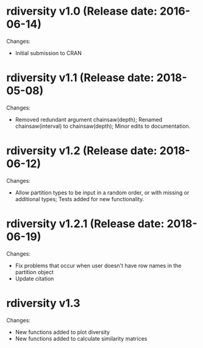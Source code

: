 rdiversity v1.0 (Release date: 2016-06-14)
==============

Changes:

* Initial submission to CRAN


rdiversity v1.1 (Release date: 2018-05-08)
==============

Changes:

* Removed redundant argument chainsaw(depth); Renamed chainsaw(interval) to chainsaw(depth); Minor edits to documentation.


rdiversity v1.2 (Release date: 2018-06-12)
==============

Changes:

*  Allow partition types to be input in a random order, or with missing or additional types; Tests added for new functionality.


rdiversity v1.2.1 (Release date: 2018-06-19)
================

Changes:

*  Fix problems that occur when user doesn't have row names in the partition object
*  Update citation


rdiversity v1.3
================

Changes:

*  New functions added to plot diversity
*  New functions added to calculate similarity matrices







